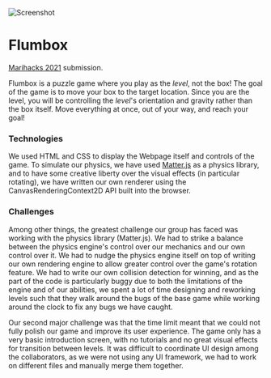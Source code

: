 ![Screenshot](./github/screenshot.png|width=250px)

# Flumbox

[Marihacks 2021](marihacks.com) submission.

Flumbox is a puzzle game where you play as the _level_, not the box! The goal of the game is to move your box to the 
target location. Since you are the level, you will be controlling the _level_'s orientation and gravity rather than 
the box itself. Move everything at once, out of your way, and reach your goal!


### Technologies

We used HTML and CSS to display the Webpage itself and controls of the game. To simulate our physics, we have used 
[Matter.js](https://github.com/liabru/matter-js/blob/master/build/matter.js) as a physics library, and to have some 
creative liberty over the visual effects (in particular rotating), we have written our own renderer using the 
CanvasRenderingContext2D API built into the browser.


### Challenges

Among other things, the greatest challenge our group has faced was working with the physics library (Matter.js). We 
had to strike a balance between the physics engine's control over our mechanics and our own control over it. We had 
to nudge the physics engine itself on top of writing our own rendering engine to allow greater control over the 
game's rotation feature. We had to write our own collision detection for winning, and as the part of the code is 
particularly buggy due to both the limitations of the engine and of our abilities, we spent a lot of time designing 
and reworking levels such that they walk around the bugs of the base game while working around the clock to fix any 
bugs we have caught.

Our second major challenge was that the time limit meant that we could not fully polish our game and improve its 
user experience. The game only has a very basic introduction screen, with no tutorials and no great visual effects 
for transition between levels. It was difficult to coordinate UI design among the collaborators, as we were not 
using any UI framework, we had to work on different files and manually merge them together.
